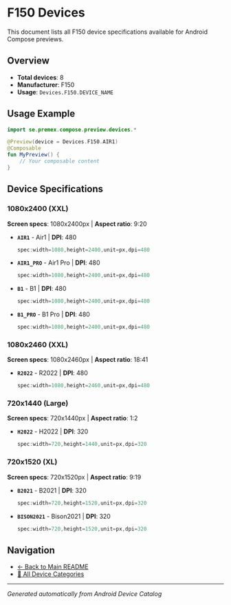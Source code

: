# F150 Devices

This document lists all F150 device specifications available for Android Compose previews.

## Overview

- **Total devices**: 8
- **Manufacturer**: F150
- **Usage**: `Devices.F150.DEVICE_NAME`

## Usage Example

```kotlin
import se.premex.compose.preview.devices.*

@Preview(device = Devices.F150.AIR1)
@Composable
fun MyPreview() {
    // Your composable content
}
```

## Device Specifications

### 1080x2400 (XXL)

**Screen specs**: 1080x2400px | **Aspect ratio**: 9:20

- **`AIR1`** - Air1 | **DPI**: 480
  ```kotlin
  spec:width=1080,height=2400,unit=px,dpi=480
  ```

- **`AIR1_PRO`** - Air1 Pro | **DPI**: 480
  ```kotlin
  spec:width=1080,height=2400,unit=px,dpi=480
  ```

- **`B1`** - B1 | **DPI**: 480
  ```kotlin
  spec:width=1080,height=2400,unit=px,dpi=480
  ```

- **`B1_PRO`** - B1 Pro | **DPI**: 480
  ```kotlin
  spec:width=1080,height=2400,unit=px,dpi=480
  ```

### 1080x2460 (XXL)

**Screen specs**: 1080x2460px | **Aspect ratio**: 18:41

- **`R2022`** - R2022 | **DPI**: 480
  ```kotlin
  spec:width=1080,height=2460,unit=px,dpi=480
  ```

### 720x1440 (Large)

**Screen specs**: 720x1440px | **Aspect ratio**: 1:2

- **`H2022`** - H2022 | **DPI**: 320
  ```kotlin
  spec:width=720,height=1440,unit=px,dpi=320
  ```

### 720x1520 (XL)

**Screen specs**: 720x1520px | **Aspect ratio**: 9:19

- **`B2021`** - B2021 | **DPI**: 320
  ```kotlin
  spec:width=720,height=1520,unit=px,dpi=320
  ```

- **`BISON2021`** - Bison2021 | **DPI**: 320
  ```kotlin
  spec:width=720,height=1520,unit=px,dpi=320
  ```

## Navigation

- [← Back to Main README](../../README.md)
- [📱 All Device Categories](../README.md)

---
*Generated automatically from Android Device Catalog*
